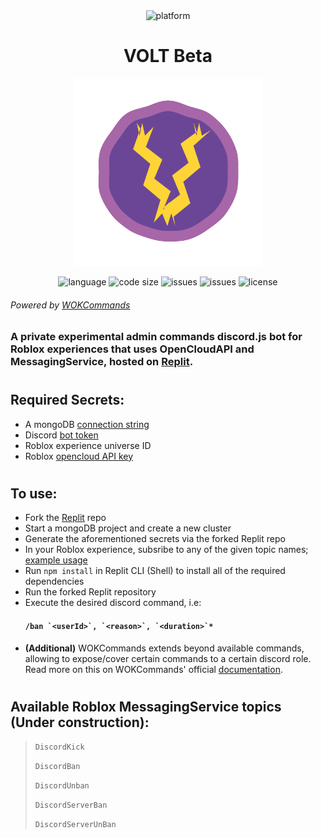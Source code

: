 

<div align="center">
    <img alt="platform" src="https://camo.githubusercontent.com/27d9a984b7c15ec14322b53f221c964e8218459b0209e7f8f6fb3d68c5d80351/68747470733a2f2f696d672e736869656c64732e696f2f7374617469632f76313f7374796c653d666f722d7468652d6261646765266d6573736167653d526f626c6f7826636f6c6f723d303030303030266c6f676f3d526f626c6f78266c6f676f436f6c6f723d464646464646266c6162656c3d">
    <h1>VOLT Beta</h1>
    <img src="./assets/VoltLogo.png" width="300" height="300" alt="blueprint illustration">
    <p>
        <img alt="language" src="https://img.shields.io/github/languages/top/KhanPython/Volt-beta" >
        <img alt="code size" src="https://img.shields.io/github/languages/code-size/KhanPython/Volt-beta">
        <img alt="issues" src="https://img.shields.io/github/issues/KhanPython/Volt-beta" >
        <img alt="issues" src="https://img.shields.io/github/last-commit/KhanPython/Volt-Beta" >
        <img alt="license" src="https://img.shields.io/github/license/KhanPython/VOLT-Beta" >
    </p>
</div>


###### Powered by [WOKCommands](https://docs.wornoffkeys.com/)
### A private **experimental** admin commands discord.js bot for Roblox experiences that uses OpenCloudAPI and MessagingService, hosted on [Replit](https://replit.com/@pythonlittlegam/VOLT-Beta#index.js). 

#
## Required Secrets:
* A mongoDB [connection string](https://www.mongodb.com/docs/compass/current/connect/)
* Discord [bot token](https://docs.discordbotstudio.org/setting-up-dbs/finding-your-bot-token) 
* Roblox experience universe ID
* Roblox [opencloud API key](https://developer.roblox.com/en-us/articles/open-cloud)
#
## To use:
* Fork the [Replit](https://replit.com/@pythonlittlegam/VOLT-Beta#index.js) repo
* Start a mongoDB project and create a new cluster
* Generate the aforementioned secrets via the forked Replit repo
* In your Roblox experience, subsribe to any of the given topic names; [example usage](example/ExampleUsage.lua)
* Run `npm install` in Replit CLI (Shell) to install all of the required dependencies
* Run the forked Replit repository 
* Execute the desired discord command, i.e: 
  #### ``` /ban `<userId>`, `<reason>`, `<duration>`* ``` 
* **(Additional)** WOKCommands extends beyond available commands, allowing to expose/cover certain commands to a certain discord role. Read more on this on WOKCommands' official [documentation](https://docs.wornoffkeys.com/built-in-commands-and-features/configurable-required-roles).
#
## Available Roblox MessagingService topics (**Under construction**):
  > `DiscordKick` 
  >
  > `DiscordBan`
  >
  > `DiscordUnban`
  >
  > `DiscordServerBan`
  >
  > `DiscordServerUnBan`